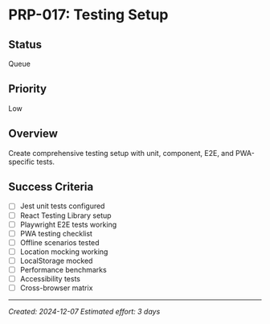 # PRP-017: Testing Setup

## Status
Queue

## Priority
Low

## Overview
Create comprehensive testing setup with unit, component, E2E, and PWA-specific tests.

## Success Criteria
- [ ] Jest unit tests configured
- [ ] React Testing Library setup
- [ ] Playwright E2E tests working
- [ ] PWA testing checklist
- [ ] Offline scenarios tested
- [ ] Location mocking working
- [ ] LocalStorage mocked
- [ ] Performance benchmarks
- [ ] Accessibility tests
- [ ] Cross-browser matrix

---
*Created: 2024-12-07*
*Estimated effort: 3 days*